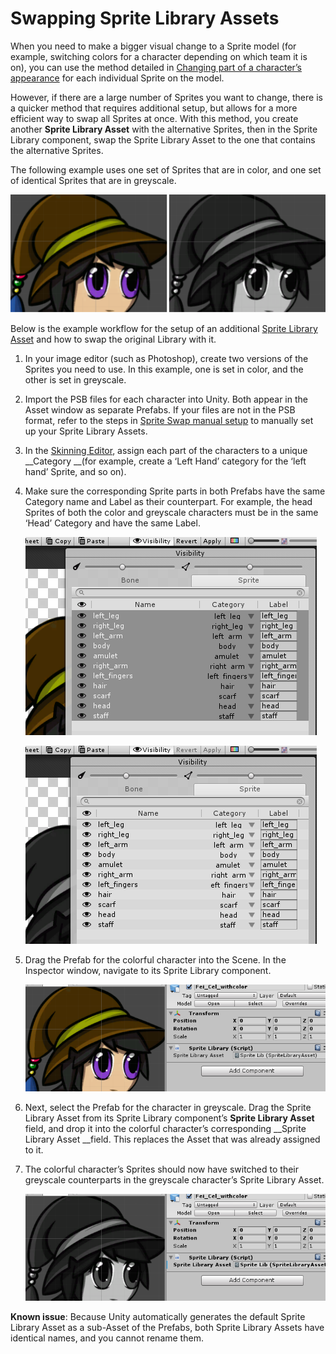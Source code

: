 

# Swapping Sprite Library Assets

When you need to make a bigger visual change to a Sprite model (for example, switching colors for a character depending on which team it is on), you can use the method detailed in [Changing part of a character’s appearance](CharacterParts.md) for each individual Sprite on the model. 

However, if there are a large number of Sprites you want to change, there is a quicker method that requires additional setup, but allows for a more efficient way to swap all Sprites at once. With this method, you create another __Sprite Library Asset__ with the alternative Sprites, then in the Sprite Library component, swap the Sprite Library Asset to the one that contains the alternative Sprites. 

The following example uses one set of Sprites that are in color, and one set of identical Sprites that are in greyscale.

![Example character in color in the left-hand image, and in greyscale in the right-hand image.](images/bothsprites.PNG)

Below is the example workflow for the setup of an additional [Sprite Library Asset](SLAsset.md) and how to swap the original Library with it.

1. In your image editor (such as Photoshop), create two versions of the Sprites you need to use. In this example, one is set in color, and the other is set in greyscale.

2. Import the PSB files for each character into Unity. Both appear in the Asset window as separate Prefabs. If your files are not in the PSB format, refer to the steps in [Sprite Swap manual setup](SSManual.md) to manually set up your Sprite Library Assets.

3. In the [Skinning Editor](SkinningEditor.md), assign each part of the characters to a unique __Category __(for example, create a ‘Left Hand’ category for the ‘left hand’ Sprite, and so on).

4. Make sure the corresponding Sprite parts in both Prefabs have the same Category name and Label as their counterpart. For example, the head Sprites of both the color and greyscale characters must be in the same ‘Head’ Category and have the same Label. 

   ![The Category and Label setup for the colorful character.](images/image_15.png)

   ![The Category and Label setup for the greyscale character.](images/image_16.png)

5. Drag the Prefab for the colorful character into the Scene. In the Inspector window, navigate to its Sprite Library component.

   ![](images/image_17.png)
   
   
   
6. Next, select the Prefab for the character in greyscale. Drag the Sprite Library Asset from its Sprite Library component’s __Sprite Library Asset__ field, and drop it into the colorful character’s corresponding __Sprite Library Asset __field. This replaces the Asset that was already assigned to it.
   
7. The colorful character’s Sprites should now have switched to their greyscale counterparts in the greyscale character’s Sprite Library Asset.

   ![](images/image_18.png)

__Known issue__: Because Unity automatically generates the default Sprite Library Asset as a sub-Asset of the Prefabs, both Sprite Library Assets have identical names, and you cannot rename them.
